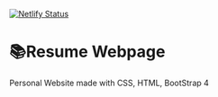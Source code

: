 [![Netlify Status](https://api.netlify.com/api/v1/badges/df41494e-ee8a-4aab-a490-9632a06a1b34/deploy-status)](https://app.netlify.com/sites/rocky-website/deploys)
# 📚Resume Webpage
Personal Website made with CSS, HTML, BootStrap 4
